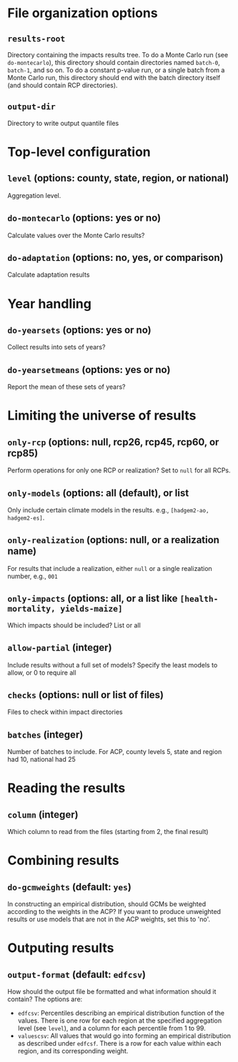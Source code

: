 # File organization options

## `results-root`

Directory containing the impacts results tree.  To do a Monte Carlo
run (see `do-montecarlo`), this directory should contain directories
named `batch-0`, `batch-1`, and so on.  To do a constant p-value run,
or a single batch from a Monte Carlo run, this directory should end
with the batch directory itself (and should contain RCP directories).

## `output-dir`

Directory to write output quantile files

# Top-level configuration

## `level` (options: county, state, region, or national)

Aggregation level.

## `do-montecarlo` (options: yes or no)

Calculate values over the Monte Carlo results?

## `do-adaptation` (options: no, yes, or comparison)

Calculate adaptation results

# Year handling

## `do-yearsets` (options: yes or no)

Collect results into sets of years?

## `do-yearsetmeans` (options: yes or no)

Report the mean of these sets of years?

# Limiting the universe of results

## `only-rcp` (options: null, rcp26, rcp45, rcp60, or rcp85)

Perform operations for only one RCP or realization?  Set to `null` for all RCPs.

## `only-models` (options: all (default), or list

Only include certain climate models in the results.  e.g., `[hadgem2-ao, hadgem2-es]`.

## `only-realization` (options: null, or a realization name)

For results that include a realization, either `null` or a single realization number, e.g., `001`

## `only-impacts` (options: all, or a list like `[health-mortality, yields-maize]`

Which impacts should be included?  List or all

## `allow-partial` (integer)

Include results without a full set of models?
Specify the least models to allow, or 0 to require all

## `checks` (options: null or list of files)

Files to check within impact directories

## `batches` (integer)

Number of batches to include.
For ACP, county levels 5, state and region had 10, national had 25

# Reading the results

## `column` (integer)

Which column to read from the files (starting from 2, the final result)

# Combining results

## `do-gcmweights` (default: `yes`)

In constructing an empirical distribution, should GCMs be weighted
according to the weights in the ACP?  If you want to produce
unweighted results or use models that are not in the ACP weights, set
this to 'no'.

# Outputing results

## `output-format` (default: `edfcsv`)

How should the output file be formatted and what information should it
contain?  The options are:

* `edfcsv`: Percentiles describing an empirical distribution function
of the values.  There is one row for each region at the specified
aggregation level (see `level`), and a column for each percentile from
1 to 99.
* `valuescsv`: All values that would go into forming an empirical distribution as described under `edfcsf`.  There is a row for each value within each region, and its corresponding weight.

